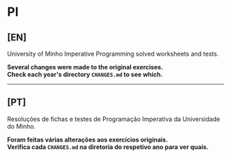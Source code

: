 # PI

## [EN]

University of Minho Imperative Programming solved worksheets and tests.<br/>

__Several changes were made to the original exercises.<br/>
Check each year's directory `CHANGES.md` to see which.__

---

## [PT]

Resoluções de fichas e testes de Programação Imperativa da Universidade do Minho.<br/>

__Foram feitas várias alterações aos exercícios originais.<br/>
Verifica cada `CHANGES.md` na diretoria do respetivo ano para ver quais.__
